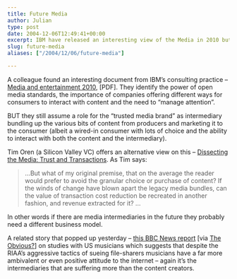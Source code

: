 ```yaml
---
title: Future Media
author: Julian
type: post
date: 2004-12-06T12:49:41+00:00
excerpt: IBM have released an interesting view of the Media in 2010 but it still assumes there is a role for "trusted brand" intermediaries.
slug: future-media 
aliases: ["/2004/12/06/future-media"]

---
```

A colleague found an interesting document from IBM&#8217;s consulting practice &#8211; [Media and entertainment 2010][1], [PDF]. They identify the power of open media standards, the importance of companies offering different ways for consumers to interact with content and the need to &#8220;manage attention&#8221;.

BUT they still assume a role for the &#8220;trusted media brand&#8221; as intermediary bundling up the various bits of content from producers and marketing it to the consumer (albeit a wired-in consumer with lots of choice and the ability to interact with both the content and the intermediary).

Tim Oren (a Silicon Valley VC) offers an alternative view on this &#8211; [Dissecting the Media: Trust and Transactions][2]. As Tim says: 

<blockquote cite="https://due-diligence.typepad.com/blog/2004/09/dissecting_the_.html">
  <p>
    &#8230;But what of my original premise, that on the average the reader would prefer to avoid the granular choice or purchase of content? If the winds of change have blown apart the legacy media bundles, can the value of transaction cost reduction be recreated in another fashion, and revenue extracted for it? &#8230;
  </p>
</blockquote>

In other words if there are media intermediaries in the future they probably need a different business model.

A related story that popped up yesterday &#8211; [this BBC News report][3] [via [The Obvious?][4]] on studies with US musicians which suggests that despite the RIAA&#8217;s aggressive tactics of sueing file-sharers musicians have a far more ambivalent or even positive attitude to the internet &#8211; again it&#8217;s the intermediaries that are suffering more than the content creators.

 [1]: https://www-1.ibm.com/services/us/imc/pdf/ge510-3569-01f-media-2010.pdf
 [2]: https://due-diligence.typepad.com/blog/2004/09/dissecting_the_.html
 [3]: https://news.bbc.co.uk/1/hi/technology/4067031.stm
 [4]: https://theobvious.typepad.com/blog/2004/12/no_shit_sherloc.html